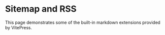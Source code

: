 # Sitemap and RSS

This page demonstrates some of the built-in markdown extensions provided by VitePress.
